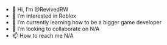 - 👋 Hi, I’m @RevivedRW
- 👀 I’m interested in Roblox
- 🌱 I’m currently learning how to be a bigger game developer
- 💞️ I’m looking to collaborate on N/A
- 📫 How to reach me N/A

<!---
RevivedRW/RevivedRW is a ✨ special ✨ repository because its `README.md` (this file) appears on your GitHub profile.
You can click the Preview link to take a look at your changes.
--->
